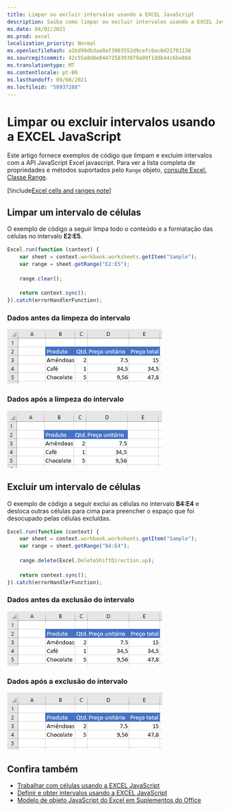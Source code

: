 ```yaml
---
title: Limpar ou excluir intervalos usando a EXCEL JavaScript
description: Saiba como limpar ou excluir intervalos usando a EXCEL JavaScript.
ms.date: 04/02/2021
ms.prod: excel
localization_priority: Normal
ms.openlocfilehash: a1bd99db3aa9af3903552d9cefc6ec6d21701136
ms.sourcegitcommit: 42c55a8d8e0447258393979a09f1ddb44c6be884
ms.translationtype: MT
ms.contentlocale: pt-BR
ms.lasthandoff: 09/08/2021
ms.locfileid: "58937288"
---
```

# <a name="clear-or-delete-ranges-using-the-excel-javascript-api"></a>Limpar ou excluir intervalos usando a EXCEL JavaScript

Este artigo fornece exemplos de código que limpam e excluim intervalos com a API JavaScript Excel javascript. Para ver a lista completa de propriedades e métodos suportados pelo `Range` objeto, [consulte Excel. Classe Range](/javascript/api/excel/excel.range).

[!include[Excel cells and ranges note](../includes/note-excel-cells-and-ranges.md)]

## <a name="clear-a-range-of-cells"></a>Limpar um intervalo de células

O exemplo de código a seguir limpa todo o conteúdo e a formatação das células no intervalo **E2:E5**.  

```js
Excel.run(function (context) {
    var sheet = context.workbook.worksheets.getItem("Sample");
    var range = sheet.getRange("E2:E5");

    range.clear();

    return context.sync();
}).catch(errorHandlerFunction);
```

### <a name="data-before-range-is-cleared"></a>Dados antes da limpeza do intervalo

![Dados em Excel antes que o intervalo seja limpo.](../images/excel-ranges-start.png)

### <a name="data-after-range-is-cleared"></a>Dados após a limpeza do intervalo

![Os dados Excel depois que o intervalo for limpo.](../images/excel-ranges-after-clear.png)

## <a name="delete-a-range-of-cells"></a>Excluir um intervalo de células

O exemplo de código a seguir exclui as células no intervalo **B4:E4** e desloca outras células para cima para preencher o espaço que foi desocupado pelas células excluídas.

```js
Excel.run(function (context) {
    var sheet = context.workbook.worksheets.getItem("Sample");
    var range = sheet.getRange("B4:E4");

    range.delete(Excel.DeleteShiftDirection.up);

    return context.sync();
}).catch(errorHandlerFunction);
```

### <a name="data-before-range-is-deleted"></a>Dados antes da exclusão do intervalo

![Dados em Excel antes que o intervalo seja excluído.](../images/excel-ranges-start.png)

### <a name="data-after-range-is-deleted"></a>Dados após a exclusão do intervalo

![Dados no Excel após o intervalo ser excluído.](../images/excel-ranges-after-delete.png)


## <a name="see-also"></a>Confira também

- [Trabalhar com células usando a EXCEL JavaScript](excel-add-ins-cells.md)
- [Definir e obter intervalos usando a EXCEL JavaScript](excel-add-ins-ranges-set-get.md)
- [Modelo de objeto JavaScript do Excel em Suplementos do Office](excel-add-ins-core-concepts.md)
